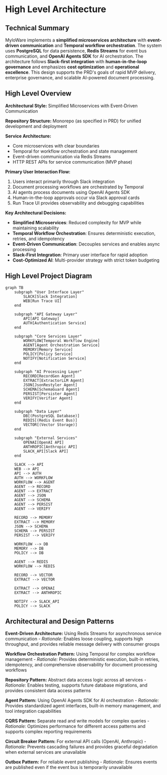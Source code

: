 # High Level Architecture

## Technical Summary

MyloWare implements a **simplified microservices architecture** with **event-driven communication** and **Temporal workflow orchestration**. The system uses **PostgreSQL** for data persistence, **Redis Streams** for event bus communication, and **OpenAI Agents SDK** for AI orchestration. The architecture follows **Slack-first integration** with **human-in-the-loop governance** and emphasizes **cost optimization** and **operational excellence**. This design supports the PRD's goals of rapid MVP delivery, enterprise governance, and scalable AI-powered document processing.

## High Level Overview

**Architectural Style:** Simplified Microservices with Event-Driven Communication

**Repository Structure:** Monorepo (as specified in PRD) for unified development and deployment

**Service Architecture:** 
- Core microservices with clear boundaries
- Temporal for workflow orchestration and state management
- Event-driven communication via Redis Streams
- HTTP REST APIs for service communication (MVP phase)

**Primary User Interaction Flow:**
1. Users interact primarily through Slack integration
2. Document processing workflows are orchestrated by Temporal
3. AI agents process documents using OpenAI Agents SDK
4. Human-in-the-loop approvals occur via Slack approval cards
5. Run Trace UI provides observability and debugging capabilities

**Key Architectural Decisions:**
- **Simplified Microservices**: Reduced complexity for MVP while maintaining scalability
- **Temporal Workflow Orchestration**: Ensures deterministic execution, retries, and idempotency
- **Event-Driven Communication**: Decouples services and enables async processing
- **Slack-First Integration**: Primary user interface for rapid adoption
- **Cost-Optimized AI**: Multi-provider strategy with strict token budgeting

## High Level Project Diagram

```mermaid
graph TB
    subgraph "User Interface Layer"
        SLACK[Slack Integration]
        WEB[Run Trace UI]
    end
    
    subgraph "API Gateway Layer"
        API[API Gateway]
        AUTH[Authentication Service]
    end
    
    subgraph "Core Services Layer"
        WORKFLOW[Temporal Workflow Engine]
        AGENT[Agent Orchestration Service]
        MEMORY[Memory Service]
        POLICY[Policy Service]
        NOTIFY[Notification Service]
    end
    
    subgraph "AI Processing Layer"
        RECORD[RecordGen Agent]
        EXTRACT[ExtractorLLM Agent]
        JSON[JsonRestyler Agent]
        SCHEMA[SchemaGuard Agent]
        PERSIST[Persister Agent]
        VERIFY[Verifier Agent]
    end
    
    subgraph "Data Layer"
        DB[(PostgreSQL Database)]
        REDIS[(Redis Event Bus)]
        VECTOR[(Vector Storage)]
    end
    
    subgraph "External Services"
        OPENAI[OpenAI API]
        ANTHROPIC[Anthropic API]
        SLACK_API[Slack API]
    end
    
    SLACK --> API
    WEB --> API
    API --> AUTH
    AUTH --> WORKFLOW
    WORKFLOW --> AGENT
    AGENT --> RECORD
    AGENT --> EXTRACT
    AGENT --> JSON
    AGENT --> SCHEMA
    AGENT --> PERSIST
    AGENT --> VERIFY
    
    RECORD --> MEMORY
    EXTRACT --> MEMORY
    JSON --> SCHEMA
    SCHEMA --> PERSIST
    PERSIST --> VERIFY
    
    WORKFLOW --> DB
    MEMORY --> DB
    POLICY --> DB
    
    AGENT --> REDIS
    WORKFLOW --> REDIS
    
    RECORD --> VECTOR
    EXTRACT --> VECTOR
    
    EXTRACT --> OPENAI
    EXTRACT --> ANTHROPIC
    
    NOTIFY --> SLACK_API
    POLICY --> SLACK
```

## Architectural and Design Patterns

**Event-Driven Architecture:** Using Redis Streams for asynchronous service communication - *Rationale:* Enables loose coupling, supports high throughput, and provides reliable message delivery with consumer groups

**Workflow Orchestration Pattern:** Using Temporal for complex workflow management - *Rationale:* Provides deterministic execution, built-in retries, idempotency, and comprehensive observability for document processing workflows

**Repository Pattern:** Abstract data access logic across all services - *Rationale:* Enables testing, supports future database migrations, and provides consistent data access patterns

**Agent Pattern:** Using OpenAI Agents SDK for AI orchestration - *Rationale:* Provides standardized agent interfaces, built-in memory management, and tool integration capabilities

**CQRS Pattern:** Separate read and write models for complex queries - *Rationale:* Optimizes performance for different access patterns and supports complex reporting requirements

**Circuit Breaker Pattern:** For external API calls (OpenAI, Anthropic) - *Rationale:* Prevents cascading failures and provides graceful degradation when external services are unavailable

**Outbox Pattern:** For reliable event publishing - *Rationale:* Ensures events are published even if the event bus is temporarily unavailable
